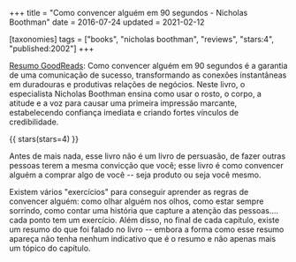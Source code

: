 +++
title = "Como convencer alguém em 90 segundos - Nicholas Boothman"
date = 2016-07-24
updated = 2021-02-12

[taxonomies]
tags = ["books", "nicholas boothman", "reviews", "stars:4", "published:2002"]
+++

[Resumo GoodReads](https://www.goodreads.com/book/show/31222406-como-convencer-algu-m-em-90-segundos):
Como convencer alguém em 90 segundos é a garantia de uma comunicação de
sucesso, transformando as conexões instantâneas em duradouras e produtivas
relações de negócios. Neste livro, o especialista Nicholas Boothman ensina
como usar o rosto, o corpo, a atitude e a voz para causar uma primeira
impressão marcante, estabelecendo confiança imediata e criando fortes vínculos
de credibilidade.

<!-- more -->

{{ stars(stars=4) }}

Antes de mais nada, esse livro não é um livro de persuasão, de fazer outras
pessoas terem a mesma convicção que você; esse livro é como convencer alguém a
comprar algo de você -- seja produto ou seja você mesmo.

Existem vários "exercícios" para conseguir aprender as regras de convencer
alguém: como olhar alguém nos olhos, como estar sempre sorrindo, como contar
uma história que capture a atenção das pessoas.... cada ponto tem um
exercício. Além disso, no final de cada capítulo, existe um resumo do que foi
falado no livro -- embora a forma como esse resumo apareça não tenha nenhum
indicativo que é o resumo e não apenas mais um tópico do capítulo.

<!-- 
vim:spelllang=pt:
-->

